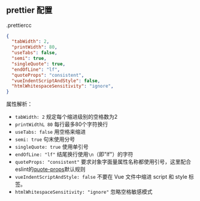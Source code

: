 #


## prettier 配置


.prettiercc
```json
{
  "tabWidth": 2,
  "printWidth": 80,
  "useTabs": false,
  "semi": true,
  "singleQuote": true,
  "endOfLine": "lf",
  "quoteProps": "consistent",
  "vueIndentScriptAndStyle": false,
  "htmlWhitespaceSensitivity": "ignore",
}
```

属性解析：

* `tabWidth: 2` 规定每个缩进级别的空格数为2
* `printWidthL 80` 每行最多80个字符换行
* `useTabs: false` 用空格来缩进
* `semi: true` 句末使用分号
* `singleQuote: true` 使用单引号
* `endOfLine: "lf"` 结尾换行使用`\n`（即"lf"）的字符
* `quoteProps: "consistent"` 要求对象字面量属性名称都使用引号，这里配合eslint的[quote-props](http://eslint.cn/docs/rules/quote-props)默认规则
* `vueIndentScriptAndStyle: false` 不要在 Vue 文件中缩进 script 和 style 标签。
* `htmlWhitespaceSensitivity: "ignore"` 忽略空格敏感模式


